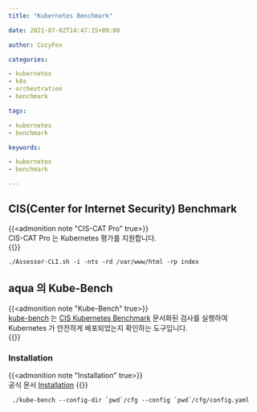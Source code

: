 ```yaml
---
title: "Kubernetes Benchmark"

date: 2021-07-02T14:47:15+09:00

author: CozyFex

categories:

- kubernetes
- k8s
- orchestration
- benchmark

tags:

- kubernetes
- benchmark

keywords:

- kubernetes
- benchmark

---
```


## CIS(Center for Internet Security) Benchmark

{{<admonition note "CIS-CAT Pro" true>}}  
CIS-CAT Pro 는 Kubernetes 평가를 지원합니다.  
{{</admonition>}}

```shell
./Assessor-CLI.sh -i -nts -rd /var/www/html -rp index
```

## aqua 의 Kube-Bench

{{<admonition note "Kube-Bench" true>}}  
[kube-bench](https://github.com/aquasecurity/kube-bench) 는 [CIS Kubernetes Benchmark](https://www.cisecurity.org/benchmark/kubernetes/) 문서화된 검사를 실행하여 Kubernetes 가 안전하게 배포되었는지 확인하는 도구입니다.  
{{</admonition>}}

### Installation

{{<admonition note "Installation" true>}}  
공식 문서 [Installation](https://github.com/aquasecurity/kube-bench/blob/main/docs/installation.md)
{{</admonition>}}

```shell
 ./kube-bench --config-dir `pwd`/cfg --config `pwd`/cfg/config.yaml 
```
